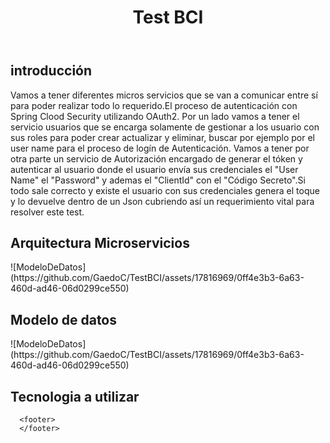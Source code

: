 <!DOCTYPE html>
<html>
   <head>
   </head>
   <body>
      <header>
         <h1>Test BCI</h1>
      </header>
         <h2>introducción</h2>
         <p>Vamos a tener diferentes micros servicios que se van a comunicar entre sí para poder realizar todo lo requerido.El proceso de autenticación con Spring Clood Security utilizando OAuth2.
         Por un lado vamos a tener el servicio usuarios que se encarga solamente de gestionar a los usuario con sus roles para poder crear actualizar y eliminar, buscar por ejemplo por el user name para el proceso de logín de Autenticación.
         Vamos a tener por otra parte un servicio de Autorización encargado de generar el tóken y autenticar al usuario donde el usuario envía sus credenciales el "User Name" el "Password" y ademas el "ClientId" con el "Código Secreto".Si todo sale correcto y existe el   
         usuario con sus credenciales genera el toque y lo devuelve dentro de un Json cubriendo así un requerimiento vital para resolver este test.</p>
          <h2>Arquitectura Microservicios</h2>
         ![ModeloDeDatos](https://github.com/GaedoC/TestBCI/assets/17816969/0ff4e3b3-6a63-460d-ad46-06d0299ce550)
         <h2>Modelo de datos</h2>
         ![ModeloDeDatos](https://github.com/GaedoC/TestBCI/assets/17816969/0ff4e3b3-6a63-460d-ad46-06d0299ce550)
         <h2>Tecnologia a utilizar</h2>
         
      <footer>
      </footer>
   </body>
</html>
